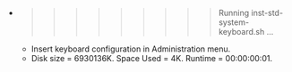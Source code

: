 * >>>>>>>>> Running inst-std-system-keyboard.sh ...
  * Insert keyboard configuration in Administration menu.
  * Disk size = 6930136K. Space Used = 4K. Runtime = 00:00:00:01.
